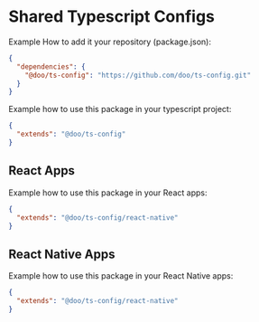 # Shared Typescript Configs

Example How to add it your repository (package.json):
```json
{
  "dependencies": {
    "@doo/ts-config": "https://github.com/doo/ts-config.git"
  }
}
```


Example how to use this package in your typescript project:
```json
{
  "extends": "@doo/ts-config"
}
```

## React Apps

Example how to use this package in your React apps:
```json
{
  "extends": "@doo/ts-config/react-native"
}
```

## React Native Apps

Example how to use this package in your React Native apps:
```json
{
  "extends": "@doo/ts-config/react-native"
}
```
